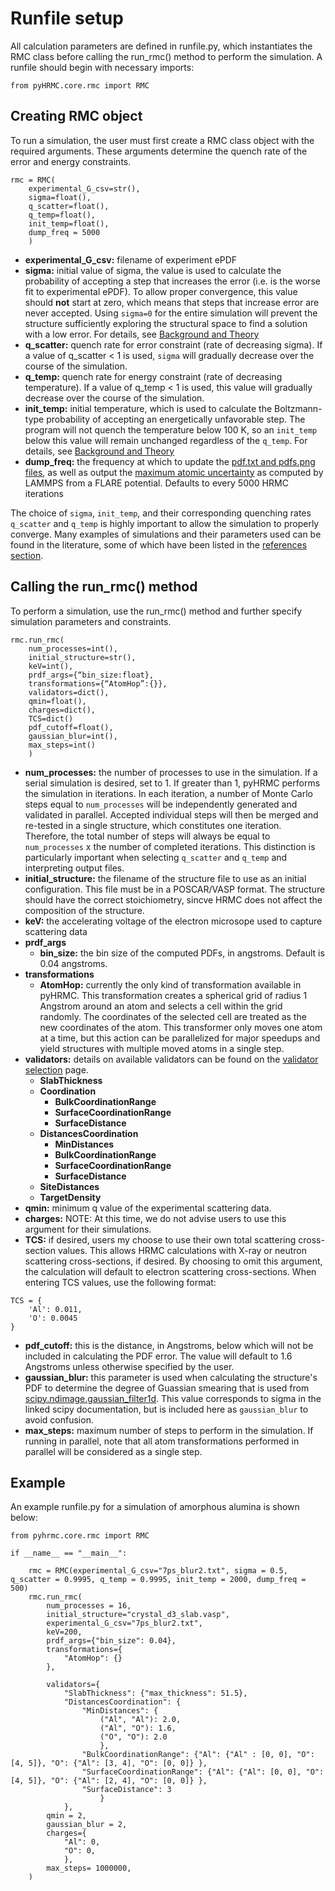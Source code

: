 Runfile setup
===
All calculation parameters are defined in runfile.py, which instantiates the RMC class before calling the run_rmc() method to perform the simulation. A runfile should begin with necessary imports:
```
from pyHRMC.core.rmc import RMC
```
## Creating RMC object

To run a simulation, the user must first create a RMC class object with the required arguments. These arguments determine the quench rate of the error and energy constraints.
```
rmc = RMC(
    experimental_G_csv=str(), 
    sigma=float(), 
    q_scatter=float(), 
    q_temp=float(), 
    init_temp=float(), 
    dump_freq = 5000
    )
```
- **experimental_G_csv:**  filename of experiment ePDF
- **sigma:** initial value of sigma, the value is used to calculate the probability of accepting a step that increases the error (i.e. is the worse fit to experimental ePDF). To allow proper convergence, this value should **not** start at zero, which means that steps that increase error are never accepted. Using `sigma=0` for the entire simulation will prevent the structure sufficiently exploring the structural space to find a solution with a low error. For details, see [Background and Theory](https://ehrhardtkm.github.io/pyHRMC/background_theory/)
- **q_scatter:** quench rate for error constraint (rate of decreasing sigma). If a value of q_scatter < 1 is used, `sigma` will gradually decrease over the course of the simulation.
- **q_temp:**  quench rate for energy constraint (rate of decreasing temperature). If a value of q_temp < 1 is used, this value will gradually decrease over the course of the simulation.
- **init_temp:** initial temperature, which is used to calculate the Boltzmann-type probability of accepting an energetically unfavorable step. The program will not quench the temperature below 100 K, so an `init_temp` below this value will remain unchanged regardless of the `q_temp`. For details, see [Background and Theory](https://ehrhardtkm.github.io/pyHRMC/background_theory/)
- **dump_freq:** the frequency at which to update the [pdf.txt and pdfs.png files](https://ehrhardtkm.github.io/pyHRMC/user_guide/getting_started/outputs), as well as output the [maximum atomic uncertainty](https://ehrhardtkm.github.io/pyHRMC/user_guide/getting_started/lammps_input) as computed by LAMMPS from a FLARE potential. Defaults to every 5000 HRMC iterations

The choice of `sigma`, `init_temp`, and their corresponding quenching rates `q_scatter` and `q_temp` is highly important to allow the simulation to properly converge. Many examples of simulations and their parameters used can be found in the literature, some of which have been listed in the [references section](https://ehrhardtkm.github.io/pyHRMC/background_theory/).

## Calling the run_rmc() method

To perform a simulation, use the run_rmc() method and further specify simulation parameters and constraints.
```
rmc.run_rmc(
    num_processes=int(), 
    initial_structure=str(), 
    keV=int(), 
    prdf_args={“bin_size:float}, 
    transformations={“AtomHop”:{}}, 
    validators=dict(),
    qmin=float(),
    charges=dict(),
    TCS=dict()
    pdf_cutoff=float(),
    gaussian_blur=int(),
    max_steps=int()
    )
```
- **num_processes:** the number of processes to use in the simulation. If a serial simulation is desired, set to 1. If greater than 1, pyHRMC performs the simulation in iterations. In each iteration, a number of Monte Carlo steps equal to `num_processes` will be independently generated and validated in parallel. Accepted individual steps will then be merged and re-tested in a single structure, which constitutes one iteration. Therefore, the total number of steps will always be equal to `num_processes` x the number of completed iterations. This distinction is particularly important when selecting `q_scatter` and `q_temp` and interpreting output files.
- **initial_structure:** the filename of the structure file to use as an initial configuration. This file must be in a POSCAR/VASP format. The structure should have the correct stoichiometry, sincve HRMC does not affect the composition of the structure. 
- **keV:** the accelerating voltage of the electron microsope used to capture scattering data
- **prdf_args**
    - **bin_size:** the bin size of the computed PDFs, in angstroms. Default is 0.04 angstroms.
- **transformations**
    - **AtomHop:** currently the only kind of transformation available in pyHRMC. This transformation creates a spherical grid of radius 1 Angstrom around an atom and selects a cell within the grid randomly. The coordinates of the selected cell are treated as the new coordinates of the atom. This transformer only moves one atom at a time, but this action can be parallelized for major speedups and yield structures with multiple moved atoms in a single step.
- **validators:** details on available validators can be found on the [validator selection](http://127.0.0.1:8000/user_guide/validator_selection/) page.
    - **SlabThickness**
    - **Coordination** 
        - **BulkCoordinationRange**
        - **SurfaceCoordinationRange**
        - **SurfaceDistance**
    - **DistancesCoordination**
        - **MinDistances**
        - **BulkCoordinationRange**
        - **SurfaceCoordinationRange**
        - **SurfaceDistance**
    - **SiteDistances**
    - **TargetDensity**
- **qmin:** minimum q value of the experimental scattering data.
- **charges:** NOTE: At this time, we do not advise users to use this argument for their simulations.
- **TCS:** if desired, users my choose to use their own total scattering cross-section values. This allows HRMC calculations with X-ray or neutron scattering cross-sections, if desired. By choosing to omit this argument, the calculation will default to electron scattering cross-sections. When entering TCS values, use the following format:
```
TCS = {
    'Al': 0.011,
    'O': 0.0045
}
```
- **pdf_cutoff:** this is the distance, in Angstroms, below which will not be included in calculating the PDF error. The value will default to 1.6 Angstroms unless otherwise specified by the user.
- **gaussian_blur:** this parameter is used when calculating the structure's PDF to determine the degree of Guassian smearing that is used from [scipy.ndimage.gaussian_filter1d](https://docs.scipy.org/doc/scipy/reference/generated/scipy.ndimage.gaussian_filter1d.html). This value corresponds to sigma in the linked scipy documentation, but is included here as `gaussian_blur` to avoid confusion.
- **max_steps:** maximum number of steps to perform in the simulation. If running in parallel, note that all atom transformations performed in parallel will be considered as a single step. 

## Example
An example runfile.py for a simulation of amorphous alumina is shown below:
```
from pyhrmc.core.rmc import RMC

if __name__ == "__main__":

    rmc = RMC(experimental_G_csv="7ps_blur2.txt", sigma = 0.5, q_scatter = 0.9995, q_temp = 0.9995, init_temp = 2000, dump_freq = 500)
    rmc.run_rmc(
        num_processes = 16,
        initial_structure="crystal_d3_slab.vasp",
        experimental_G_csv="7ps_blur2.txt",
        keV=200,
        prdf_args={"bin_size": 0.04},
        transformations={
            "AtomHop": {}
        },

        validators={
            "SlabThickness": {"max_thickness": 51.5},
            "DistancesCoordination": {
                "MinDistances": {
                    ("Al", "Al"): 2.0,
                    ("Al", "O"): 1.6,
                    ("O", "O"): 2.0
                    },
                "BulkCoordinationRange": {"Al": {"Al" : [0, 0], "O": [4, 5]}, "O": {"Al": [3, 4], "O": [0, 0]} },
                "SurfaceCoordinationRange": {"Al": {"Al": [0, 0], "O": [4, 5]}, "O": {"Al": [2, 4], "O": [0, 0]} },
                "SurfaceDistance": 3
                    }
            },
        qmin = 2,
        gaussian_blur = 2,
        charges={
            "Al": 0,
            "O": 0,
            },
        max_steps= 1000000,
    )

```